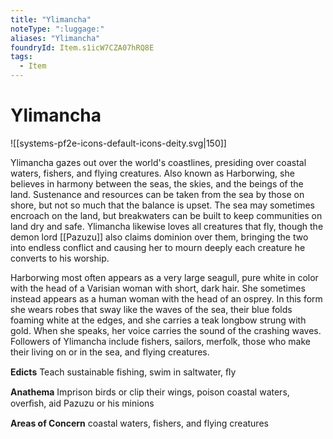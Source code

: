 ```yaml
---
title: "Ylimancha"
noteType: ":luggage:"
aliases: "Ylimancha"
foundryId: Item.s1icW7CZA07hRQ8E
tags:
  - Item
---
```


# Ylimancha
![[systems-pf2e-icons-default-icons-deity.svg|150]]

Ylimancha gazes out over the world's coastlines, presiding over coastal waters, fishers, and flying creatures. Also known as Harborwing, she believes in harmony between the seas, the skies, and the beings of the land. Sustenance and resources can be taken from the sea by those on shore, but not so much that the balance is upset. The sea may sometimes encroach on the land, but breakwaters can be built to keep communities on land dry and safe. Ylimancha likewise loves all creatures that fly, though the demon lord [[Pazuzu]] also claims dominion over them, bringing the two into endless conflict and causing her to mourn deeply each creature he converts to his worship.

Harborwing most often appears as a very large seagull, pure white in color with the head of a Varisian woman with short, dark hair. She sometimes instead appears as a human woman with the head of an osprey. In this form she wears robes that sway like the waves of the sea, their blue folds foaming white at the edges, and she carries a teak longbow strung with gold. When she speaks, her voice carries the sound of the crashing waves. Followers of Ylimancha include fishers, sailors, merfolk, those who make their living on or in the sea, and flying creatures.

**Edicts** Teach sustainable fishing, swim in saltwater, ﬂy

**Anathema** Imprison birds or clip their wings, poison coastal waters, overﬁsh, aid Pazuzu or his minions

**Areas of Concern** coastal waters, fishers, and flying creatures
